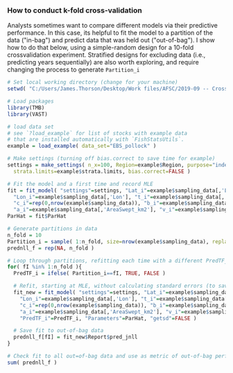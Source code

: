 ### How to conduct k-fold cross-validation

Analysts sometimes want to compare different models via their predictive performance.  In this case, its helpful to fit the model to a partition of the data ("in-bag") and predict data that was held out ("out-of-bag").  I show how to do that below, using a simple-random design for a 10-fold crossvalidation experiment. Stratified designs for excluding data (i.e., predicting years sequentially) are also worth exploring, and require changing the process to generate `Partition_i`

```R
# Set local working directory (change for your machine)
setwd( "C:/Users/James.Thorson/Desktop/Work files/AFSC/2019-09 -- Crossvalidation example" )

# Load packages
library(TMB)
library(VAST)

# load data set
# see `?load_example` for list of stocks with example data
# that are installed automatically with `FishStatsUtils`.
example = load_example( data_set="EBS_pollock" )

# Make settings (turning off bias.correct to save time for example)
settings = make_settings( n_x=100, Region=example$Region, purpose="index",
  strata.limits=example$strata.limits, bias.correct=FALSE )

# Fit the model and a first time and record MLE
fit = fit_model( "settings"=settings, "Lat_i"=example$sampling_data[,'Lat'],
  "Lon_i"=example$sampling_data[,'Lon'], "t_i"=example$sampling_data[,'Year'],
  "c_i"=rep(0,nrow(example$sampling_data)), "b_i"=example$sampling_data[,'Catch_KG'],
  "a_i"=example$sampling_data[,'AreaSwept_km2'], "v_i"=example$sampling_data[,'Vessel'] )
ParHat = fit$ParHat

# Generate partitions in data
n_fold = 10
Partition_i = sample( 1:n_fold, size=nrow(example$sampling_data), replace=TRUE )
prednll_f = rep(NA, n_fold )

# Loop through partitions, refitting each time with a different PredTF_i
for( fI %in% 1:n_fold ){
  PredTF_i = ifelse( Partition_i==fI, TRUE, FALSE )

  # Refit, starting at MLE, without calculating standard errors (to save time)
  fit_new = fit_model( "settings"=settings, "Lat_i"=example$sampling_data[,'Lat'],
    "Lon_i"=example$sampling_data[,'Lon'], "t_i"=example$sampling_data[,'Year'],
    "c_i"=rep(0,nrow(example$sampling_data)), "b_i"=example$sampling_data[,'Catch_KG'],
    "a_i"=example$sampling_data[,'AreaSwept_km2'], "v_i"=example$sampling_data[,'Vessel'],
    "PredTF_i"=PredTF_i, "Parameters"=ParHat, "getsd"=FALSE )

  # Save fit to out-of-bag data
  prednll_f[fI] = fit_new$Report$pred_jnll
}

# Check fit to all out=of-bag data and use as metric of out-of-bag performance
sum( prednll_f )
```